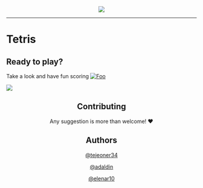 <div id="header" align="center">
  <img src="https://user-images.githubusercontent.com/18453013/192013441-a19d486a-8983-48fb-a6cf-d03df1556bb8.gif"/>
</div>

--------------------------------------------------
# Tetris


## Ready to play?
Take a look and have fun scoring
[![Foo](http://user-images.githubusercontent.com/18453013/192016990-c6d93bab-828d-4e19-b825-0e6c0e5f018c.gif)](http://tetrispractice.netlify.app)
<div>
  <a href="https://tetrispractice.netlify.app" target="blank">
   <img src="https://user-images.githubusercontent.com/18453013/192016990-c6d93bab-828d-4e19-b825-0e6c0e5f018c.gif"/></a>
</div>

<div id="section" align="center">
  <h2>Contributing</h2>
 Any suggestion is more than welcome! ❤️
</div>

<div id="section" align="center">
  <h2>Authors</h2>
    <p><a href="https://github.com/tejeoner34">@tejeoner34</a></p>
    <p><a href="https://github.com/adaldin">@adaldin</a></p>
    <p><a href="https://github.com/elenar10">@elenar10</a></p>
</div>




